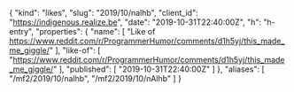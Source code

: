{
  "kind": "likes",
  "slug": "2019/10/nalhb",
  "client_id": "https://indigenous.realize.be",
  "date": "2019-10-31T22:40:00Z",
  "h": "h-entry",
  "properties": {
    "name": [
      "Like of https://www.reddit.com/r/ProgrammerHumor/comments/d1h5yj/this_made_me_giggle/"
    ],
    "like-of": [
      "https://www.reddit.com/r/ProgrammerHumor/comments/d1h5yj/this_made_me_giggle/"
    ],
    "published": [
      "2019-10-31T22:40:00Z"
    ]
  },
  "aliases": [
    "/mf2/2019/10/nalhb",
    "/mf2/2019/10/nAlhb"
  ]
}
